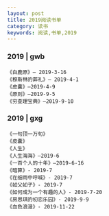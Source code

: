 ```yaml
---
layout: post
title: 2019阅读书单
category: 读书
keywords: 阅读,书单,2019
---
```


### 2019 | gwb

```
《白鹿原》– 2019-3-16
《穆斯林的葬礼》– 2019-4-1
《皮囊》–2019-4-9
《原则》–2019-9-5
《穷查理宝典》–2019-9-10
```

### 2019 | gxg

```
《一句顶一万句》
《皮囊》
《人生》
《人生海海》–2019-6
《一百个人的十年》–2019-6-16
《暗算》- 2019-7
《在细雨中呼喊》- 2019-7
《如父如子》- 2019-7
《如何成为一个有趣的人》- 2019-7-20
《房思琪的初恋乐园》- 2019-9-9
《血色浪漫》- 2019-11-22
```